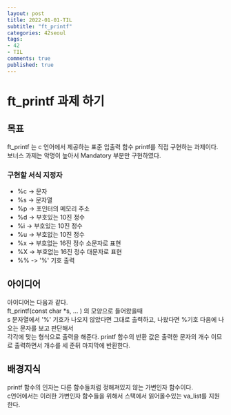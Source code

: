 ```yaml
---
layout: post
title: 2022-01-01-TIL
subtitle: "ft_printf"
categories: 42seoul
tags:
- 42
- TIL
comments: true
published: true
---
```


# ft_printf 과제 하기

## 목표  

ft_printf 는 c 언어에서 제공하는 표준 입출력 함수 printf를 직접 구현하는 과제이다.  
보너스 과제는 악명이 높아서 Mandatory 부분만 구현하였다.  
  
  
### 구현할 서식 지정자  
- %c -> 문자
- %s -> 문자열
- %p -> 포인터의 메모리 주소
- %d -> 부호있는 10진 정수
- %i -> 부호있는 10진 정수
- %u -> 부호없는 10진 정수
- %x -> 부호없는 16진 정수 소문자로 표현 
- %X -> 부호없는 16진 정수 대문자로 표현
- %% -> '%' 기호 출력 

## 아이디어  

아이디어는 다음과 같다.  
ft_printf(const char *s, ... ) 의 모양으로 들어왔을때  
s 문자열에서 '%' 기호가 나오지 않았다면 그대로 출력하고, 나왔다면 %기호 다음에 나오는 문자를 보고 판단해서  
각각에 맞는 형식으로 출력을 해준다.  printf 함수의 반환 값은 출력한 문자의 개수 이므로 출력하면서 개수를 세 준뒤 마지막에 반환한다.  


## 배경지식  

printf 함수의 인자는 다른 함수들처럼 정해져있지 않는 가변인자 함수이다.  
c언어에서는 이러한 가변인자 함수들을 위해서 스택에서 읽어올수있는 va_list를 지원한다.




